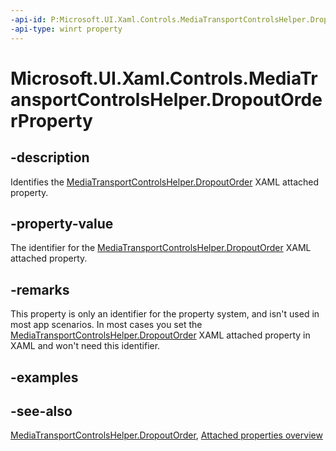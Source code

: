 ```yaml
---
-api-id: P:Microsoft.UI.Xaml.Controls.MediaTransportControlsHelper.DropoutOrderProperty
-api-type: winrt property
---
```


<!-- Property syntax
public Windows.UI.Xaml.DependencyProperty DropoutOrderProperty { get; }
-->

# Microsoft.UI.Xaml.Controls.MediaTransportControlsHelper.DropoutOrderProperty

## -description
Identifies the [MediaTransportControlsHelper.DropoutOrder](/uwp/api/microsoft.ui.xaml.controls.mediatransportcontrolshelper#xaml-attached-properties) XAML attached property.

## -property-value
The identifier for the [MediaTransportControlsHelper.DropoutOrder](/uwp/api/microsoft.ui.xaml.controls.mediatransportcontrolshelper#xaml-attached-properties) XAML attached property.

## -remarks
This property is only an identifier for the property system, and isn't used in most app scenarios. In most cases you set the [MediaTransportControlsHelper.DropoutOrder](/uwp/api/microsoft.ui.xaml.controls.mediatransportcontrolshelper#xaml-attached-properties) XAML attached property in XAML and won't need this identifier.

## -examples

## -see-also
[MediaTransportControlsHelper.DropoutOrder](/uwp/api/microsoft.ui.xaml.controls.mediatransportcontrolshelper#xaml-attached-properties), [Attached properties overview](/windows/uwp/xaml-platform/attached-properties-overview)
